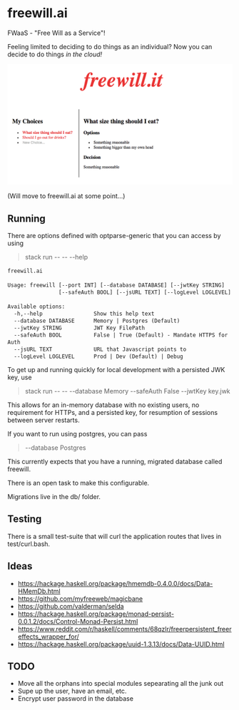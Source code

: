 
# freewill.ai

FWaaS - "Free Will as a Service"!

Feeling limited to deciding to do things as an individual? Now you can decide to do things _in the cloud!_

![](https://github.com/sordina/freewill.it/blob/master/frontend/images/freewill.png?raw=true)

(Will move to freewill.ai at some point...)

## Running

There are options defined with optparse-generic that you can access by using

> stack run -- -- --help


    freewill.ai

    Usage: freewill [--port INT] [--database DATABASE] [--jwtKey STRING]
                    [--safeAuth BOOL] [--jsURL TEXT] [--logLevel LOGLEVEL]

    Available options:
      -h,--help                Show this help text
      --database DATABASE      Memory | Postgres (Default)
      --jwtKey STRING          JWT Key FilePath
      --safeAuth BOOL          False | True (Default) - Mandate HTTPS for Auth
      --jsURL TEXT             URL that Javascript points to
      --logLevel LOGLEVEL      Prod | Dev (Default) | Debug


To get up and running quickly for local development with a persisted JWK key, use

> stack run -- -- --database Memory --safeAuth False --jwtKey key.jwk

This allows for an in-memory database with no existing users, no requirement for HTTPs,
and a persisted key, for resumption of sessions between server restarts.


If you want to run using postgres, you can pass

> --database Postgres

This currently expects that you have a running, migrated database called freewill.

There is an open task to make this configurable.

Migrations live in the db/ folder.


## Testing

There is a small test-suite that will curl the application routes that lives in test/curl.bash.


## Ideas

* <https://hackage.haskell.org/package/hmemdb-0.4.0.0/docs/Data-HMemDb.html>
* <https://github.com/myfreeweb/magicbane>
* <https://github.com/valderman/selda>
* <https://hackage.haskell.org/package/monad-persist-0.0.1.2/docs/Control-Monad-Persist.html>
* <https://www.reddit.com/r/haskell/comments/68qzlr/freerpersistent_freereffects_wrapper_for/>
* <https://hackage.haskell.org/package/uuid-1.3.13/docs/Data-UUID.html>


## TODO

* Move all the orphans into special modules sepearating all the junk out
* Supe up the user, have an email, etc.
* Encrypt user password in the database





